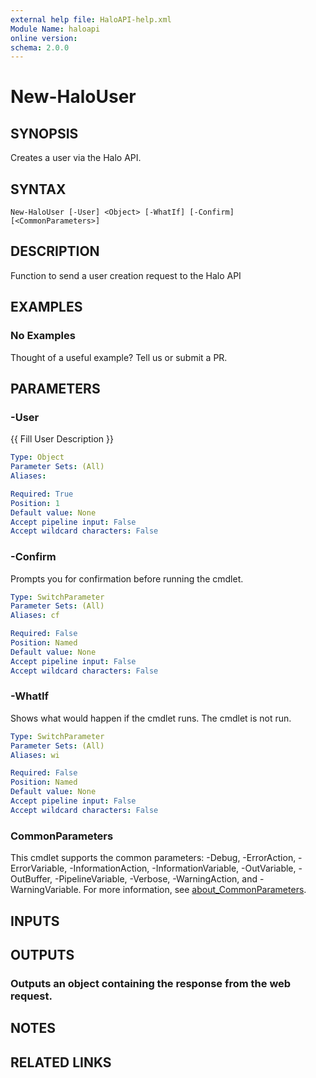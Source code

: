 ```yaml
---
external help file: HaloAPI-help.xml
Module Name: haloapi
online version:
schema: 2.0.0
---
```


# New-HaloUser

## SYNOPSIS
Creates a user via the Halo API.

## SYNTAX

```
New-HaloUser [-User] <Object> [-WhatIf] [-Confirm] [<CommonParameters>]
```

## DESCRIPTION
Function to send a user creation request to the Halo API

## EXAMPLES

### No Examples

Thought of a useful example? Tell us or submit a PR.

## PARAMETERS

### -User
{{ Fill User Description }}

```yaml
Type: Object
Parameter Sets: (All)
Aliases:

Required: True
Position: 1
Default value: None
Accept pipeline input: False
Accept wildcard characters: False
```

### -Confirm
Prompts you for confirmation before running the cmdlet.

```yaml
Type: SwitchParameter
Parameter Sets: (All)
Aliases: cf

Required: False
Position: Named
Default value: None
Accept pipeline input: False
Accept wildcard characters: False
```

### -WhatIf
Shows what would happen if the cmdlet runs. The cmdlet is not run.

```yaml
Type: SwitchParameter
Parameter Sets: (All)
Aliases: wi

Required: False
Position: Named
Default value: None
Accept pipeline input: False
Accept wildcard characters: False
```

### CommonParameters
This cmdlet supports the common parameters: -Debug, -ErrorAction, -ErrorVariable, -InformationAction, -InformationVariable, -OutVariable, -OutBuffer, -PipelineVariable, -Verbose, -WarningAction, and -WarningVariable. For more information, see [about_CommonParameters](http://go.microsoft.com/fwlink/?LinkID=113216).

## INPUTS

## OUTPUTS

### Outputs an object containing the response from the web request.
## NOTES

## RELATED LINKS
